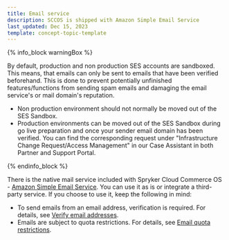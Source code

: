 ```yaml
---
title: Email service
description: SCCOS is shipped with Amazon Simple Email Service
last_updated: Dec 15, 2023
template: concept-topic-template
---
```

{% info_block warningBox %}

By default, production and non production SES accounts are sandboxed. This means, that emails can only be sent to emails that have been verified beforehand. This is done to prevent potentially unfinished features/functions from sending spam emails and damaging the email service's or mail domain's reputation. 
- Non production environment should not normally be moved out of the SES Sandbox.
- Production environments can be moved out of the SES Sandbox during go live preparation and once your sender email domain has been verified. You can find the corresponding request under "Infrastructure Change Request/Access Management" in our Case Assistant in both Partner and Support Portal.

{% endinfo_block %}

There is the native mail service included with Spryker Cloud Commerce OS - [Amazon Simple Email Service](https://console.aws.amazon.com/ses/). You can use it as is or integrate a third-party service. If you choose to use it, keep the following in mind:

- To send emails from an email address, verification is required. For details, see [Verify email addresses](/docs/ca/dev/email-service/verify-email-addresses.html).
- Emails are subject to quota restrictions. For details, see [Email quota restrictions](/docs/ca/dev/email-service/email-quota-restrictions.html).
